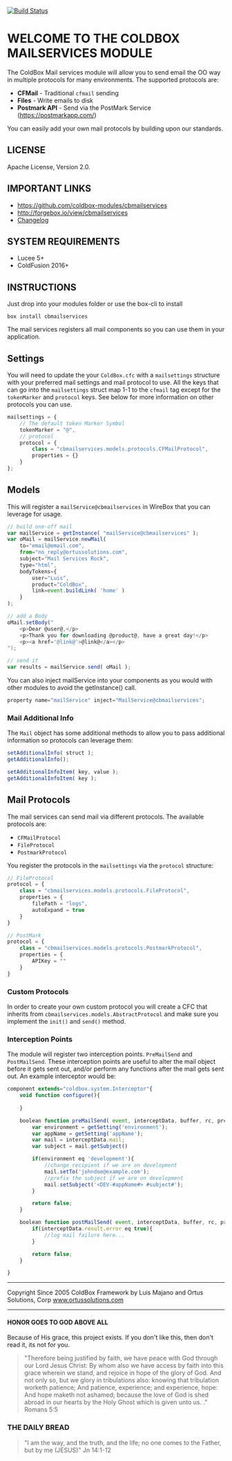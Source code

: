 [![Build Status](https://travis-ci.org/coldbox-modules/cbmailservices.svg?branch=development)](https://travis-ci.org/coldbox-modules/cbmailservices)

# WELCOME TO THE COLDBOX MAILSERVICES MODULE

The ColdBox Mail services module will allow you to send email the OO way in 
multiple protocols for many environments.  The supported protocols are:

* **CFMail** - Traditional `cfmail` sending
* **Files** - Write emails to disk
* **Postmark API** - Send via the PostMark Service (https://postmarkapp.com/)

You can easily add your own mail protocols by building upon our standards.

## LICENSE

Apache License, Version 2.0.

## IMPORTANT LINKS

- https://github.com/coldbox-modules/cbmailservices
- http://forgebox.io/view/cbmailservices
- [Changelog](changelog.md)

## SYSTEM REQUIREMENTS

- Lucee 5+
- ColdFusion 2016+

## INSTRUCTIONS

Just drop into your modules folder or use the box-cli to install

`box install cbmailservices`

The mail services registers all mail components so you can use them in your application.

## Settings

You will need to update the your `ColdBox.cfc` with a `mailsettings` structure with your preferred mail settings and mail protocol to use.  All the keys that can go into the `mailsettings` struct map 1-1 to the `cfmail` tag except for the `tokenMarker` and `protocol` keys.  See below for more information on other protocols you can use.
 
```js
mailsettings = {
    // The default token Marker Symbol
    tokenMarker = "@",
    // protocol
    protocol = {
        class = "cbmailservices.models.protocols.CFMailProtocol",
        properties = {}
    }
};
```

## Models

This will register a `mailService@cbmailservices` in WireBox that you can leverage for usage.

```js
// build one-off mail
var mailService = getInstance( "mailService@cbmailservices" );
var oMail = mailService.newMail( 
	to="email@email.com",
	from="no_reply@ortussolutions.com",
	subject="Mail Services Rock",
	type="html",
	bodyTokens={ 
		user="Luis", 
		product="ColdBox", 
		link=event.buildLink( 'home' )
	}
);

// add a Body
oMail.setBody("
    <p>Dear @user@,</p>
    <p>Thank you for downloading @product@, have a great day!</p>
    <p><a href='@link@'>@link@</a></p> 
");

// send it
var results = mailService.send( oMail );
```

You can also inject mailService into your components as you would with other modules to avoid the getInstance() call.

```js
property name="mailService" inject="MailService@cbmailservices";
```

### Mail Additional Info

The `Mail` object has some additional methods to allow you to pass additional information so protocols can leverage them:

```js
setAdditionalInfo( struct );
getAdditionalInfo();

setAdditionalInfoItem( key, value );
getAdditionalInfoItem( key );
```

## Mail Protocols

The mail services can send mail via different protocols.  The available protocols are:

* `CFMailProtocol`
* `FileProtocol`
* `PostmarkProtocol`

You register the protocols in the `mailsettings` via the `protocol` structure:

```js
// FileProtocol
protocol = {
    class = "cbmailservices.models.protocols.FileProtocol",
    properties = {
        filePath = "logs",
        autoExpand = true
    }
}

// PostMark
protocol = {
    class = "cbmailservices.models.protocols.PostmarkProtocol",
    properties = {
        APIKey = ""
    }
}
```

### Custom Protocols

In order to create your own custom protocol you will create a CFC that inherits from `cbmailservices.models.AbstractProtocol` and make sure you implement the `init()` and `send()` method.

### Interception Points

The module will register two interception points. `PreMailSend` and `PostMailSend`. These interception points are useful to alter the mail object before it gets sent out, and/or perform any functions after the mail gets sent out. An example interceptor would be:

```js
component extends="coldbox.system.Interceptor"{
    void function configure(){
        
    }

    boolean function preMailSend( event, interceptData, buffer, rc, prc ){
        var environment = getSetting('environment');
        var appName = getSetting('appName');
        var mail = interceptData.mail;
        var subject = mail.getSubject()

        if(environment eq 'development'){
            //change recipient if we are on development
            mail.setTo('johndoe@example.com');  
            //prefix the subject if we are on development
            mail.setSubject('<DEV-#appName#> #subject#');
        }       

        return false;
    }

    boolean function postMailSend( event, interceptData, buffer, rc, prc ){
        if(interceptData.result.error eq true){
            //log mail failure here...
        }

        return false;
    }

}
```

********************************************************************************
Copyright Since 2005 ColdBox Framework by Luis Majano and Ortus Solutions, Corp
www.ortussolutions.com
********************************************************************************

#### HONOR GOES TO GOD ABOVE ALL

Because of His grace, this project exists. If you don't like this, then don't read it, its not for you.

>"Therefore being justified by faith, we have peace with God through our Lord Jesus Christ:
By whom also we have access by faith into this grace wherein we stand, and rejoice in hope of the glory of God.
And not only so, but we glory in tribulations also: knowing that tribulation worketh patience;
And patience, experience; and experience, hope:
And hope maketh not ashamed; because the love of God is shed abroad in our hearts by the 
Holy Ghost which is given unto us. ." Romans 5:5

### THE DAILY BREAD

 > "I am the way, and the truth, and the life; no one comes to the Father, but by me (JESUS)" Jn 14:1-12
